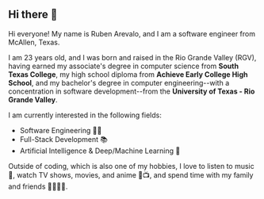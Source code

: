 ## Hi there 👋
Hi everyone! My name is Ruben Arevalo, and I am a software engineer from McAllen, Texas. 

I am 23 years old, and I was born and raised in the Rio Grande Valley (RGV), having earned my associate's degree in computer science from **South Texas College**, my high school diploma from **Achieve Early College High School**, and my bachelor's degree in computer engineering--with a concentration in software development--from the **University of Texas - Rio Grande Valley**. 

I am currently interested in the following fields:
- Software Engineering 🧑‍💻
- Full-Stack Development 📚
- Artificial Intelligence & Deep/Machine Learning 🤖

Outside of coding, which is also one of my hobbies, I love to listen to music 🎵, watch TV shows, movies, and anime 🎥📺, and spend time with my family and friends 👨‍👩‍👧‍👦.
<!--
**rchrisarevalo/rchrisarevalo** is a ✨ _special_ ✨ repository because its `README.md` (this file) appears on your GitHub profile.

Here are some ideas to get you started:

- 🔭 I’m currently working on ...
- 🌱 I’m currently learning ...
- 👯 I’m looking to collaborate on ...
- 🤔 I’m looking for help with ...
- 💬 Ask me about ...
- 📫 How to reach me: ...
- 😄 Pronouns: ...
- ⚡ Fun fact: ...
-->

